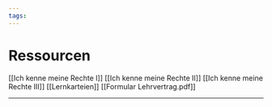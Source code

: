 ```yaml
---
tags:
---
```

# Ressourcen
[[Ich kenne meine Rechte I]]
[[Ich kenne meine Rechte II]]
[[Ich kenne meine Rechte III]]
[[Lernkarteien]]
[[Formular Lehrvertrag.pdf]]

---
